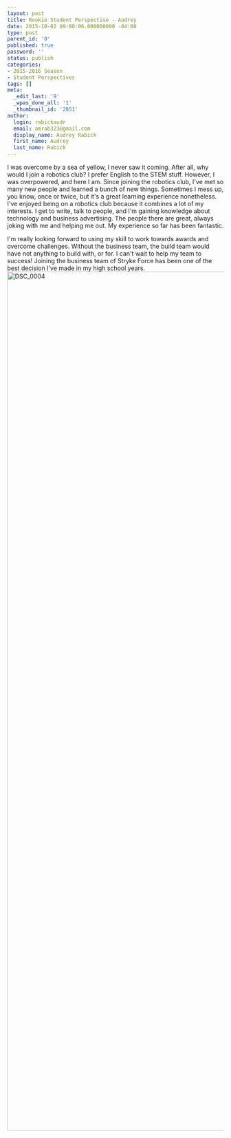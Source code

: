 ```yaml
---
layout: post
title: Rookie Student Perspective - Audrey
date: 2015-10-02 09:00:06.000000000 -04:00
type: post
parent_id: '0'
published: true
password: ''
status: publish
categories:
- 2015-2016 Season
- Student Perspectives
tags: []
meta:
  _edit_last: '9'
  _wpas_done_all: '1'
  _thumbnail_id: '2851'
author:
  login: rabickaudr
  email: amrab323@gmail.com
  display_name: Audrey Rabick
  first_name: Audrey
  last_name: Rabick
---
```

<p>I was overcome by a sea of yellow, I never saw it coming. After all, why would I join a robotics club? I prefer English to the STEM stuff. However, I was overpowered, and here I am. Since joining the robotics club, I've met so many new people and learned a bunch of new things. Sometimes I mess up, you know, once or twice, but it's a great learning experience nonetheless. I've enjoyed being on a robotics club because it combines a lot of my interests. I get to write, talk to people, and I'm gaining knowledge about technology and business advertising. The people there are great, always joking with me and helping me out. My experience so far has been fantastic.</p>
<p>I'm really looking forward to using my skill to work towards awards and overcome challenges. Without the business team, the build team would have not anything to build with, or for. I can't wait to help my team to success! Joining the business team of Stryke Force has been one of the best decision I've made in my high school years.<a href="http://strykeforce.org/wp-content/uploads/2015/10/DSC_0004.jpg"><img class="aligncenter size-full wp-image-2852" src="{{ site.baseurl }}/assets/images/DSC_0004.jpg" alt="DSC_0004" width="3008" height="2000" /></a></p>
